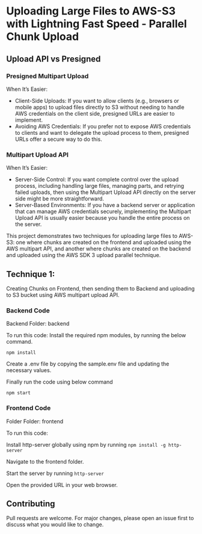 
# Uploading Large Files to AWS-S3 with Lightning Fast Speed - Parallel Chunk Upload

## Upload API vs Presigned

### Presigned Multipart Upload
When It’s Easier:
* Client-Side Uploads: If you want to allow clients (e.g., browsers or mobile apps) to upload files directly to S3 without needing to handle AWS credentials on the client side, presigned URLs are easier to implement.
* Avoiding AWS Credentials: If you prefer not to expose AWS credentials to clients and want to delegate the upload process to them, presigned URLs offer a secure way to do this.


### Multipart Upload API
When It’s Easier:
* Server-Side Control: If you want complete control over the upload process, including handling large files, managing parts, and retrying failed uploads, then using the Multipart Upload API directly on the server side might be more straightforward.
* Server-Based Environments: If you have a backend server or application that can manage AWS credentials securely, implementing the Multipart Upload API is usually easier because you handle the entire process on the server.


This project demonstrates two techniques for uploading large files to AWS-S3: one where chunks are created on the frontend and uploaded using the AWS multipart API, and another where chunks are created on the backend and uploaded using the AWS SDK 3 upload parallel technique.

## Technique 1:

Creating Chunks on Frontend, then sending them to Backend and uploading to S3 bucket using AWS multipart upload API.

### Backend Code

Backend Folder: backend

To run this code: Install the required npm modules, by running the below command.
```
npm install
```

Create a .env file by copying the sample.env file and updating the necessary values.

Finally run the code using below command
```
npm start
```
  
### Frontend Code

Folder Folder: frontend

To run this code:

Install http-server globally using npm by running `npm install -g http-server`

Navigate to the frontend folder.

Start the server by running `http-server`

Open the provided URL in your web browser.

## Contributing

Pull requests are welcome. For major changes, please open an issue first to discuss what you would like to change.
